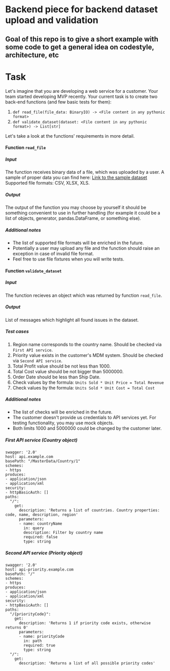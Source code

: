 # Backend piece for backend dataset upload and validation

## Goal of this repo is to give a short example with some code to get a general idea on codestyle, architecture, etc


# Task
Let's imagine that you are developing a web service for a customer. Your team started developing MVP recently.
Your current task is to create two back-end functions (and few basic tests for them):
1. `def read_file(file_data: BinaryIO) -> <File content in any pythonic format>`
2. `def validate_dataset(dataset: <File content in any pythonic format>) -> List[str]`

Let's take a look at the functions' requirements in more detail.

#### Function `read_file`
##### Input
The function receives binary data of a file, which was uploaded by a user.
A sample of proper data you can find here:
[Link to the sample dataset](https://eforexcel.com/wp/wp-content/uploads/2017/07/10000-Sales-Records.zip)
Supported file formats: CSV, XLSX, XLS.
##### Output
The output of the function you may choose by yourself it should be something convenient to use in further handling (for example it could be a list of objects, generator, pandas.DataFrame, or something else).
##### Additional notes
- The list of supported file formats will be enriched in the future.
- Potentially a user may upload any file and the function should raise an exception in case of invalid file format.
- Feel free to use file fixtures when you will write tests.

#### Function `validate_dataset`
##### Input
The function recieves an object which was returned by function `read_file`.
##### Output
List of messages which highlight all found issues in the dataset.
##### Test cases
1. Region name corresponds to the country name. Should be checked via `First API service`.
2. Priority value exists in the customer's MDM system. Should be checked via `Second API service`.
3. Total Profit value should be not less than 1000.
4. Total Cost value should be not bigger than 5000000.
5. Order Date should be less than Ship Date.
6. Check values by the formula: `Units Sold * Unit Price = Total Revenue`
7. Check values by the formula: `Units Sold * Unit Cost = Total Cost`

##### Additional notes
- The list of checks will be enriched in the future.
- The customer doesn't provide us credentials to API services yet. For testing functionality, you may use mock objects.
- Both limits 1000 and 5000000 could be changed by the customer later.

##### First API service (Country object)
```
swagger: '2.0'
host: api.example.com
basePath: "/MasterData/Country/1"
schemes:
- https
produces:
- application/json
- application/xml
security:
- httpBasicAuth: []
paths:
  "/":
    get:
      description: 'Returns a list of countries. Country properties: code, name, description, region'
      parameters:
      - name: countryName
        in: query
        description: Filter by country name
        required: false
        type: string
```
##### Second API service (Priority object)
```
swagger: '2.0'
host: api-priority.example.com
basePath: "/"
schemes:
- https
produces:
- application/json
- application/xml
security:
- httpBasicAuth: []
paths:		
  "/{priorityCode}":
    get:
      description: 'Returns 1 if priority code exists, otherwise returns 0'
      parameters:
      - name: priorityCode
        in: path
        required: true
        type: string
  "/":
    get:
      description: 'Returns a list of all possible priority codes'
```